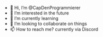 - 👋 Hi, I’m @CapDenProgrammierer
- 👀 I’m interested in the future
- 🌱 I’m currently learning
- 💞️ I’m looking to collaborate on things
- 📫 How to reach me? currently via Discord

<!---
CapDenProgrammierer/CapDenProgrammierer is a ✨ special ✨ repository because its `README.md` (this file) appears on your GitHub profile.
You can click the Preview link to take a look at your changes.
--->
